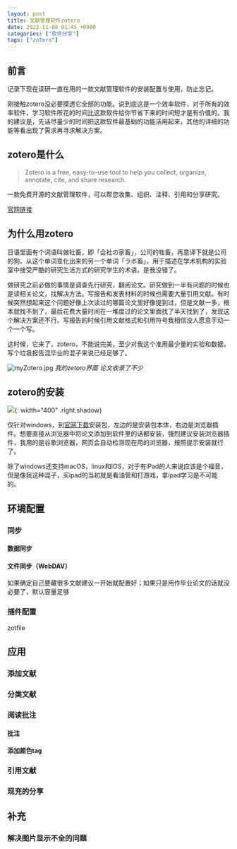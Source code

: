```yaml
---
layout: post
title: 文献管理软件zotero
date: 2022-11-08 01:45 +0900
categories: ["软件分享"]
tags: ["zotero"] 
---
```


## 前言

记录下现在读研一直在用的一款文献管理软件的安装配置与使用，防止忘记。

刚接触zotero没必要摸透它全部的功能。说到底这是一个效率软件，对于所有的效率软件，学习软件所花的时间比这款软件给你节省下来的时间短才是有价值的。我的建议是，先话尽量少的时间把这款软件最基础的功能活用起来，其他的详细的功能等看出现了需求再寻求解决方案。

## zotero是什么

> Zotero is a free, easy-to-use tool to help you collect, organize, annotate, cite, and share research.

一款免费开源的文献管理软件，可以帮您收集、组织、注释、引用和分享研究。

[官网链接](https://www.zotero.org/)

## 为什么用zotero

日语里面有个词语叫做社畜，即「会社の家畜」，公司的牲畜，再意译下就是公司的狗。从这个单词变化出来的另一个单词「ラボ畜」，用于描述在学术机构的实验室中接受严酷的研究生活方式的研究学生的术语。是我没错了。

做研究之前必做的事情是调查先行研究，翻阅论文。研究做到一半有问题的时候也是读相关论文，找解决方法。写报告和发表材料的时候也需要大量引用文献。有时候突然想起来这个问题好像上次读过的哪篇论文里好像提到过，但是文献一多，根本就找不到了，最后花费大量时间在一堆度过的论文里面找了半天找到了，发现这个解决方案还不行。写报告的时候引用文献格式和引用符号我相信没人愿意手动一个一个写。

这时候，它来了，zotero，不能说完美，至少对我这个准用最少量的实验和数据，写个垃圾报告混毕业的混子来说已经足够了。

![myZotero.jpg](https://s2.loli.net/2022/11/08/gzqej68oUBrVkAn.png)
_我的zetoro界面 论文收录了不少_

## zotero的安装

![](https://s2.loli.net/2022/11/08/rnNfvXibZUDEad6.png){: width="400" .right.shadow}

仅针对windows，到[官网下载](https://www.zotero.org/download/)安装包，左边的是安装包本体，右边是浏览器插件。想要直接从浏览器中将论文添加到软件里的话都安装，强烈建议安装浏览器插件，我用的是谷歌浏览器，网页会自动检测现在用的浏览器，按照提示安装就行了。

除了windows还支持macOS，linux和IOS，对于有iPad的人来说应该是个福音，但是像我这种混子，买ipad的当初就是看油管和打游戏，拿ipad学习是不可能的。



## 环境配置

### 同步

#### 数据同步



#### 文件同步（WebDAV）

如果确定自己要藏很多文献建议一开始就配置好；如果只是用作毕业论文的话就没必要了，默认容量足够

### 插件配置

zotfile



## 应用

### 添加文献

### 分类文献

### 阅读批注

#### 批注

#### 添加颜色tag

### 引用文献

### 现充的分享



## 补充

### 解决图片显示不全的问题



